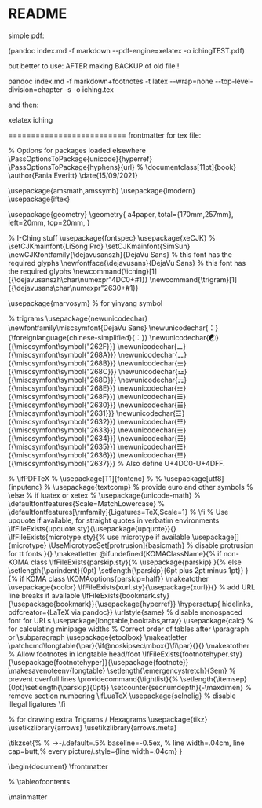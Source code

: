 # README

simple pdf:

(pandoc index.md -f markdown --pdf-engine=xelatex -o ichingTEST.pdf) 


but better to use:
AFTER making BACKUP of old file!!

pandoc index.md -f markdown+footnotes -t latex --wrap=none --top-level-division=chapter -s -o iching.tex

and then:

xelatex iching





==========================
frontmatter for tex file:



% Options for packages loaded elsewhere
\PassOptionsToPackage{unicode}{hyperref}
\PassOptionsToPackage{hyphens}{url}
%
\documentclass[11pt]{book}
\author{Fania Everitt}
\date{15/09/2021}

\usepackage{amsmath,amssymb}
\usepackage{lmodern}
\usepackage{iftex}


\usepackage{geometry}
\geometry{
 a4paper,
 total={170mm,257mm},
 left=20mm,
 top=20mm,
 }



% I-Ching stuff
\usepackage{fontspec}
\usepackage{xeCJK}
% \setCJKmainfont{LiSong Pro}
\setCJKmainfont{SimSun}
\newCJKfontfamily{\dejavusanszh}{DejaVu Sans} % this font has the required glyphs
\newfontface{\dejavusans}{DejaVu Sans} % this font has the required glyphs
\newcommand{\iching}[1]{{\dejavusanszh\char\numexpr"4DC0+#1}}
\newcommand{\trigram}[1]{{\dejavusans\char\numexpr"2630+#1}}


\usepackage{marvosym} % for yinyang symbol

% trigrams
\usepackage{newunicodechar}
\newfontfamily\miscsymfont{DejaVu Sans}
\newunicodechar{：}{\foreignlanguage{chinese-simplified}{：}}
\newunicodechar{☯}{{\miscsymfont\symbol{"262F}}}
\newunicodechar{⚊}{{\miscsymfont\symbol{"268A}}}
\newunicodechar{⚋}{{\miscsymfont\symbol{"268B}}}
\newunicodechar{⚌}{{\miscsymfont\symbol{"268C}}}
\newunicodechar{⚍}{{\miscsymfont\symbol{"268D}}}
\newunicodechar{⚎}{{\miscsymfont\symbol{"268E}}}
\newunicodechar{⚏}{{\miscsymfont\symbol{"268F}}}
\newunicodechar{☰}{{\miscsymfont\symbol{"2630}}}
\newunicodechar{☱}{{\miscsymfont\symbol{"2631}}}
\newunicodechar{☲}{{\miscsymfont\symbol{"2632}}}
\newunicodechar{☳}{{\miscsymfont\symbol{"2633}}}
\newunicodechar{☴}{{\miscsymfont\symbol{"2634}}}
\newunicodechar{☵}{{\miscsymfont\symbol{"2635}}}
\newunicodechar{☶}{{\miscsymfont\symbol{"2636}}}
\newunicodechar{☷}{{\miscsymfont\symbol{"2637}}}
% Also define U+4DC0-U+4DFF.


% \ifPDFTeX
%   \usepackage[T1]{fontenc}
%   % \usepackage[utf8]{inputenc}
%   \usepackage{textcomp} % provide euro and other symbols
% \else % if luatex or xetex
%   \usepackage{unicode-math}
%   \defaultfontfeatures{Scale=MatchLowercase}
%   \defaultfontfeatures[\rmfamily]{Ligatures=TeX,Scale=1}
% \fi
% Use upquote if available, for straight quotes in verbatim environments
\IfFileExists{upquote.sty}{\usepackage{upquote}}{}
\IfFileExists{microtype.sty}{% use microtype if available
  \usepackage[]{microtype}
  \UseMicrotypeSet[protrusion]{basicmath} % disable protrusion for tt fonts
}{}
\makeatletter
\@ifundefined{KOMAClassName}{% if non-KOMA class
  \IfFileExists{parskip.sty}{%
    \usepackage{parskip}
  }{% else
    \setlength{\parindent}{0pt}
    \setlength{\parskip}{6pt plus 2pt minus 1pt}}
}{% if KOMA class
  \KOMAoptions{parskip=half}}
\makeatother
\usepackage{xcolor}
\IfFileExists{xurl.sty}{\usepackage{xurl}}{} % add URL line breaks if available
\IfFileExists{bookmark.sty}{\usepackage{bookmark}}{\usepackage{hyperref}}
\hypersetup{
  hidelinks,
  pdfcreator={LaTeX via pandoc}}
\urlstyle{same} % disable monospaced font for URLs
\usepackage{longtable,booktabs,array}
\usepackage{calc} % for calculating minipage widths
% Correct order of tables after \paragraph or \subparagraph
\usepackage{etoolbox}
\makeatletter
\patchcmd\longtable{\par}{\if@noskipsec\mbox{}\fi\par}{}{}
\makeatother
% Allow footnotes in longtable head/foot
\IfFileExists{footnotehyper.sty}{\usepackage{footnotehyper}}{\usepackage{footnote}}
\makesavenoteenv{longtable}
\setlength{\emergencystretch}{3em} % prevent overfull lines
\providecommand{\tightlist}{%
  \setlength{\itemsep}{0pt}\setlength{\parskip}{0pt}}
\setcounter{secnumdepth}{-\maxdimen} % remove section numbering
\ifLuaTeX
  \usepackage{selnolig}  % disable illegal ligatures
\fi


% for drawing extra Trigrams / Hexagrams
\usepackage{tikz}
\usetikzlibrary{arrows}
\usetikzlibrary{arrows.meta}

\tikzset{%
    % ->-/.default=.5%
  baseline=-0.5ex,
  % line width=.04cm,
  line cap=butt,%
  every picture/.style={line width=.04cm}
}





\begin{document}
\frontmatter

% \tableofcontents


\mainmatter